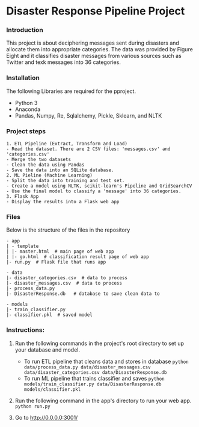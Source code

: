 # Disaster Response Pipeline Project

### Introduction
This project is about deciphering messages sent during disasters and allocate them into appropriate categories.
The data was provided by Figure Eight and it classifies disaster messages from various sources such as Twitter and 
texk messages into 36 categories.

### Installation
The following Libraries are required for the pproject.
* Python 3
* Anaconda
* Pandas, Numpy, Re, Sqlalchemy, Pickle, Sklearn, and NLTK

### Project steps
```
1. ETL Pipeline (Extract, Transform and Load)
- Read the dataset. There are 2 CSV files: 'messages.csv' and 'categories.csv'
- Merge the two datasets
- Clean the data using Pandas
- Save the data into an SQLite database.
2. ML Pieline (Machine Learning)
- Split the data into training and test set.
- Create a model using NLTK, scikit-learn's Pipeline and GridSearchCV
- Use the final model to classify a 'message' into 36 categories.
3. Flask App
- Display the results into a Flask web app
```

### Files
Below is the structure of the files in the repository

 ```
- app
| - template
| |- master.html  # main page of web app
| |- go.html  # classification result page of web app
|- run.py  # Flask file that runs app

- data
|- disaster_categories.csv  # data to process 
|- disaster_messages.csv  # data to process
|- process_data.py
|- DisasterResponse.db   # database to save clean data to

- models
|- train_classifier.py
|- classifier.pkl  # saved model 
```



### Instructions:
1. Run the following commands in the project's root directory to set up your database and model.

    - To run ETL pipeline that cleans data and stores in database
        `python data/process_data.py data/disaster_messages.csv data/disaster_categories.csv data/DisasterResponse.db`
    - To run ML pipeline that trains classifier and saves
        `python models/train_classifier.py data/DisasterResponse.db models/classifier.pkl`

2. Run the following command in the app's directory to run your web app.
    `python run.py`

3. Go to http://0.0.0.0:3001/


